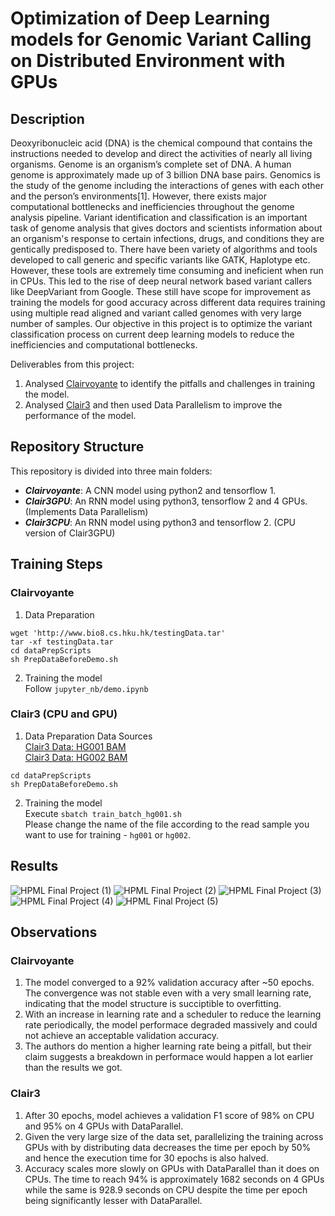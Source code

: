 # Optimization of Deep Learning models for Genomic Variant Calling on Distributed Environment with GPUs

## Description
Deoxyribonucleic acid (DNA) is the chemical compound that contains the instructions needed to develop and direct the activities of nearly all living organisms. Genome is an organism’s complete set of DNA. A human genome is approximately made up of 3 billion DNA base pairs. Genomics is the study of the genome including the interactions of genes with each other and the person’s environments[1]. However, there exists major computational bottlenecks and inefficiencies throughout the genome analysis pipeline. Variant identification and classification is an important task of genome analysis that gives doctors and scientists information about an organism's response to certain infections, drugs, and conditions they are gentically predisposed to. There have been variety of algorithms and tools developed to call generic and specific variants like GATK, Haplotype etc. However, these tools are extremely time consuming and ineficient when run in CPUs. This led to the rise of deep neural network based variant callers like DeepVariant from Google. These still have scope for improvement as training the models for good accuracy across different data requires training using multiple read aligned and variant called genomes with very large number of samples.
Our objective in this project is to optimize the variant classification process on current deep learning models to reduce the inefficiencies and computational bottlenecks. 

Deliverables from this project:
1. Analysed [Clairvoyante](https://www.nature.com/articles/s41467-019-09025-z) to identify the pitfalls and challenges in training the model. 
2. Analysed [Clair3](https://www.biorxiv.org/content/10.1101/2021.12.29.474431v2) and then used Data Parallelism to improve the performance of the model.

## Repository Structure

This repository is divided into three main folders:
* _**Clairvoyante**_: A CNN model using python2 and tensorflow 1. 
* _**Clair3GPU**_: An RNN model using python3, tensorflow 2 and 4 GPUs. (Implements Data Parallelism)
* _**Clair3CPU**_: An RNN model using python3 and tensorflow 2. (CPU version of Clair3GPU)

## Training Steps
### Clairvoyante

1. Data Preparation
```
wget 'http://www.bio8.cs.hku.hk/testingData.tar'
tar -xf testingData.tar
cd dataPrepScripts
sh PrepDataBeforeDemo.sh
```
2. Training the model <br>
Follow `jupyter_nb/demo.ipynb` 

### Clair3 (CPU and GPU)

1. Data Preparation
Data Sources <br>
[Clair3 Data: HG001 BAM](https://github.com/genome-in-a-bottle/giab_data_indexes/blob/master/NA12878/alignment.index.NA12878_10Xgenomics_ChromiumGenome_LongRanger2.1_GRCh37_GRCh38_09302016) <br>
[Clair3 Data: HG002 BAM](https://github.com/genome-in-a-bottle/giab_data_indexes/blob/master/AshkenazimTrio/alignment.index.AJtrio_10Xgenomics_ChromiumGenome_GRCh37_GRCh38_06202016.HG002)

```
cd dataPrepScripts
sh PrepDataBeforeDemo.sh
```
2. Training the model <br>
Execute `sbatch train_batch_hg001.sh` <br>
Please change the name of the file according to the read sample you want to use for training - `hg001` or `hg002`.

## Results
![HPML Final Project (1)](https://user-images.githubusercontent.com/35299590/208579346-ba79deb8-056f-4b04-8906-28bde030efbe.png)
![HPML Final Project (2)](https://user-images.githubusercontent.com/35299590/208579355-7cf4a600-2af1-4d90-8e44-d3d99bb488f4.png)
![HPML Final Project (3)](https://user-images.githubusercontent.com/35299590/208579357-d2d20655-ab55-427f-9cf6-88f03d753e06.png)
![HPML Final Project (4)](https://user-images.githubusercontent.com/35299590/208579362-96717996-310f-449b-bfeb-c834cab86ffc.png)
![HPML Final Project (5)](https://user-images.githubusercontent.com/35299590/208579568-a6b3c1dc-f6dc-498f-851b-73d2e4fdf9c2.png)

## Observations

### Clairvoyante
1. The model converged to a 92% validation accuracy after ~50 epochs. The convergence was not stable even with a very small learning rate, indicating that the model structure is succiptible to overfitting.
2. With an increase in learning rate and a scheduler to reduce the learning rate periodically, the model performace degraded massively and could not achieve an acceptable validation accuracy. 
3. The authors do mention a higher learning rate being a pitfall, but their claim suggests a breakdown in performace would happen a lot earlier than the results we got. 

### Clair3
1. After 30 epochs, model achieves a validation F1 score of 98% on CPU and 95% on 4 GPUs with DataParallel. 
2. Given the very large size of the data set, parallelizing the training across GPUs with by distributing data decreases the time per epoch by 50% and hence the execution time for 30 epochs is also halved.
3. Accuracy scales more slowly on GPUs with DataParallel than it does on CPUs. The time to reach 94% is approximately 1682 seconds on 4 GPUs while the same is 928.9 seconds on CPU despite the time per epoch being significantly lesser with DataParallel.
